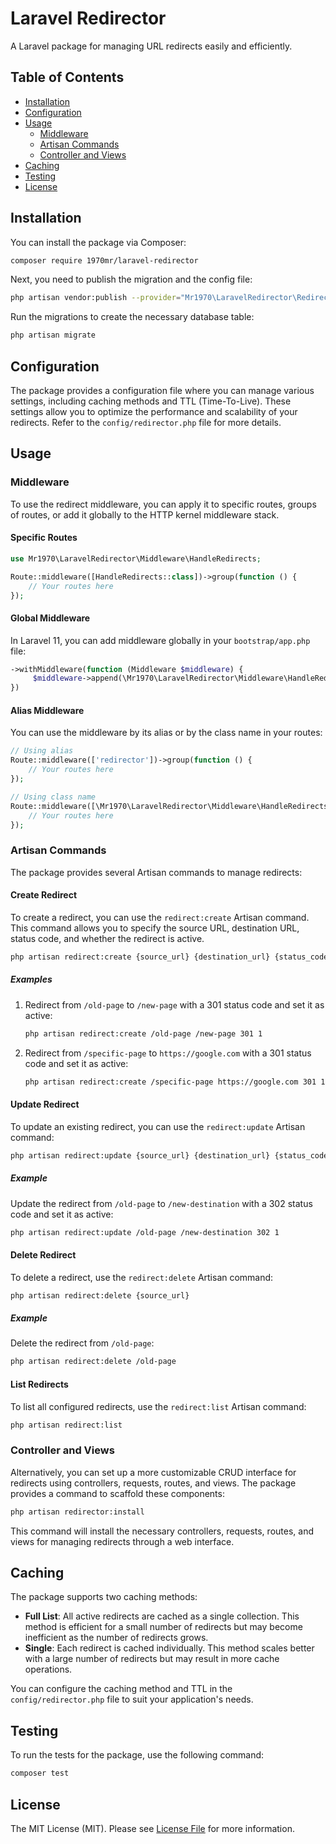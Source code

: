 # Laravel Redirector

A Laravel package for managing URL redirects easily and efficiently.

## Table of Contents

- [Installation](#installation)
- [Configuration](#configuration)
- [Usage](#usage)
    - [Middleware](#middleware)
    - [Artisan Commands](#artisan-commands)
    - [Controller and Views](#controller-and-views)
- [Caching](#caching)
- [Testing](#testing)
- [License](#license)

## Installation

You can install the package via Composer:

```bash
composer require 1970mr/laravel-redirector
```

Next, you need to publish the migration and the config file:

```bash
php artisan vendor:publish --provider="Mr1970\LaravelRedirector\RedirectorServiceProvider"
```

Run the migrations to create the necessary database table:

```bash
php artisan migrate
```

## Configuration

The package provides a configuration file where you can manage various settings, including caching methods and TTL (Time-To-Live). These settings allow you to optimize the performance and scalability of your redirects. Refer to the `config/redirector.php` file for more details.

## Usage

### Middleware

To use the redirect middleware, you can apply it to specific routes, groups of routes, or add it globally to the HTTP kernel middleware stack.

#### Specific Routes

```php
use Mr1970\LaravelRedirector\Middleware\HandleRedirects;

Route::middleware([HandleRedirects::class])->group(function () {
    // Your routes here
});
```

#### Global Middleware

In Laravel 11, you can add middleware globally in your `bootstrap/app.php` file:

```php
->withMiddleware(function (Middleware $middleware) {
     $middleware->append(\Mr1970\LaravelRedirector\Middleware\HandleRedirects::class);
})
```

#### Alias Middleware

You can use the middleware by its alias or by the class name in your routes:

```php
// Using alias
Route::middleware(['redirector'])->group(function () {
    // Your routes here
});

// Using class name
Route::middleware([\Mr1970\LaravelRedirector\Middleware\HandleRedirects::class])->group(function () {
    // Your routes here
});
```

### Artisan Commands

The package provides several Artisan commands to manage redirects:

#### Create Redirect

To create a redirect, you can use the `redirect:create` Artisan command. This command allows you to specify the source URL, destination URL, status code, and whether the redirect is active.

```bash
php artisan redirect:create {source_url} {destination_url} {status_code=301} {is_active=1}
```

##### Examples

1. Redirect from `/old-page` to `/new-page` with a 301 status code and set it as active:

    ```bash
    php artisan redirect:create /old-page /new-page 301 1
    ```

2. Redirect from `/specific-page` to `https://google.com` with a 301 status code and set it as active:

    ```bash
    php artisan redirect:create /specific-page https://google.com 301 1
    ```

#### Update Redirect

To update an existing redirect, you can use the `redirect:update` Artisan command:

```bash
php artisan redirect:update {source_url} {destination_url} {status_code=301} {is_active=1}
```

##### Example

Update the redirect from `/old-page` to `/new-destination` with a 302 status code and set it as active:

```bash
php artisan redirect:update /old-page /new-destination 302 1
```

#### Delete Redirect

To delete a redirect, use the `redirect:delete` Artisan command:

```bash
php artisan redirect:delete {source_url}
```

##### Example

Delete the redirect from `/old-page`:

```bash
php artisan redirect:delete /old-page
```

#### List Redirects

To list all configured redirects, use the `redirect:list` Artisan command:

```bash
php artisan redirect:list
```

### Controller and Views

Alternatively, you can set up a more customizable CRUD interface for redirects using controllers, requests, routes, and views. The package provides a command to scaffold these components:

```bash
php artisan redirector:install
```

This command will install the necessary controllers, requests, routes, and views for managing redirects through a web interface.

## Caching

The package supports two caching methods:

- **Full List**: All active redirects are cached as a single collection. This method is efficient for a small number of redirects but may become inefficient as the number of redirects grows.
- **Single**: Each redirect is cached individually. This method scales better with a large number of redirects but may result in more cache operations.

You can configure the caching method and TTL in the `config/redirector.php` file to suit your application's needs.

## Testing

To run the tests for the package, use the following command:

```bash
composer test
```

## License

The MIT License (MIT). Please see [License File](LICENSE.md) for more information.